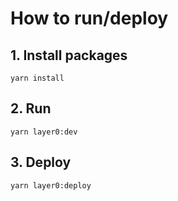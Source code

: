 # How to run/deploy

## 1. Install packages
`yarn install`

## 2. Run
`yarn layer0:dev`

## 3. Deploy
`yarn layer0:deploy`